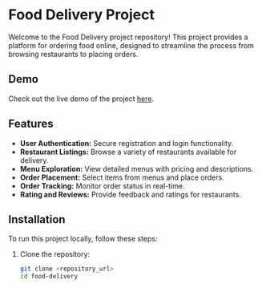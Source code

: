# Food Delivery Project

Welcome to the Food Delivery project repository! This project provides a platform for ordering food online, designed to streamline the process from browsing restaurants to placing orders.

## Demo

Check out the live demo of the project [here](https://vocal-torrone-96a72a.netlify.app/).

## Features

- **User Authentication:** Secure registration and login functionality.
- **Restaurant Listings:** Browse a variety of restaurants available for delivery.
- **Menu Exploration:** View detailed menus with pricing and descriptions.
- **Order Placement:** Select items from menus and place orders.
- **Order Tracking:** Monitor order status in real-time.
- **Rating and Reviews:** Provide feedback and ratings for restaurants.

## Installation

To run this project locally, follow these steps:

1. Clone the repository:

   ```bash
   git clone <repository_url>
   cd food-delivery
